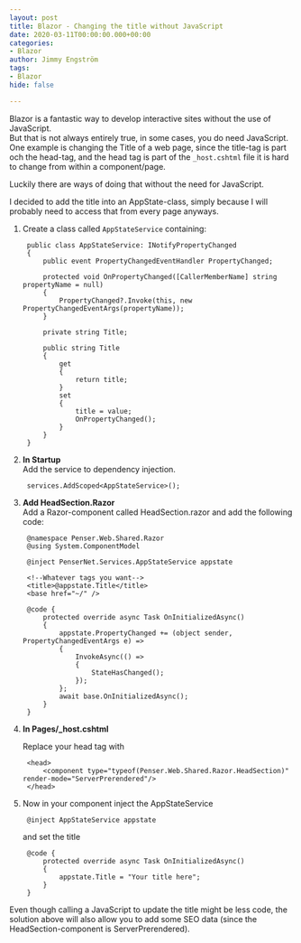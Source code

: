 ```yaml
---
layout: post
title: Blazor - Changing the title without JavaScript
date: 2020-03-11T00:00:00.000+00:00
categories:
- Blazor
author: Jimmy Engström
tags:
- Blazor
hide: false

---
```


Blazor is a fantastic way to develop interactive sites without the use of JavaScript.  
But that is not always entirely true, in some cases, you do need JavaScript.  
One example is changing the Title of a web page, since the title-tag is part och the head-tag, and the head tag is part of the ````_host.cshtml```` file it is hard to change from within a component/page.  

Luckily there are ways of doing that without the need for JavaScript.

I decided to add the title into an AppState-class, simply because I will probably need to access that from every page anyways.

1. Create a class called ```AppStateService``` containing:

        public class AppStateService: INotifyPropertyChanged
        {
            public event PropertyChangedEventHandler PropertyChanged;
    
            protected void OnPropertyChanged([CallerMemberName] string propertyName = null)
            {
                PropertyChanged?.Invoke(this, new PropertyChangedEventArgs(propertyName));
            }
    
            private string Title;
    
            public string Title
            {
                get
                {
                    return title;
                }
                set
                {
                    title = value;
                    OnPropertyChanged();
                }
            }
        }


2. **In Startup**  
    Add the service to dependency injection.

        services.AddScoped<AppStateService>();
        

3. **Add HeadSection.Razor**  
Add a Razor-component called HeadSection.razor and add the following code:

        @namespace Penser.Web.Shared.Razor
        @using System.ComponentModel
        
        @inject PenserNet.Services.AppStateService appstate
        
        <!--Whatever tags you want-->
        <title>@appstate.Title</title>
        <base href="~/" />
        
        @code {
            protected override async Task OnInitializedAsync()
            {
                appstate.PropertyChanged += (object sender, PropertyChangedEventArgs e) =>
                {
                    InvokeAsync(() =>
                    {
                        StateHasChanged();
                    });
                };
                await base.OnInitializedAsync();
            }
        }


4. **In Pages/_host.cshtml**

    Replace your head tag with
    
        <head>
            <component type="typeof(Penser.Web.Shared.Razor.HeadSection)" render-mode="ServerPrerendered"/>
        </head>


5. Now in your component inject the AppStateService

        @inject AppStateService appstate


    and set the title

        @code {
            protected override async Task OnInitializedAsync()
            {
                appstate.Title = "Your title here";
            }
        }

Even though calling a JavaScript to update the title might be less code, the solution above will also allow you to add some SEO data (since the HeadSection-component is ServerPrerendered).